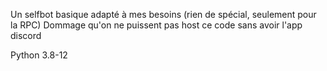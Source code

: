 Un selfbot basique adapté à mes besoins (rien de spécial, seulement pour la RPC)
Dommage qu'on ne puissent pas host ce code sans avoir l'app discord

Python 3.8-12
